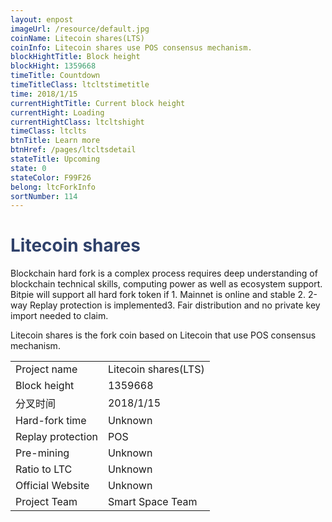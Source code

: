 ```yaml
---
layout: enpost
imageUrl: /resource/default.jpg
coinName: Litecoin shares(LTS)
coinInfo: Litecoin shares use POS consensus mechanism.
blockHightTitle: Block height
blockHight: 1359668
timeTitle: Countdown
timeTitleClass: ltcltstimetitle
time: 2018/1/15
currentHightTitle: Current block height
currentHight: Loading
currentHightClass: ltcltshight
timeClass: ltclts
btnTitle: Learn more
btnHref: /pages/ltcltsdetail
stateTitle: Upcoming
state: 0
stateColor: F99F26
belong: ltcForkInfo
sortNumber: 114
---
```

<h1 style="color: #2F416A">Litecoin shares</h1>
<p class="summarytxt">Blockchain hard fork is a complex process requires deep understanding of blockchain technical skills, computing power as well as ecosystem support. Bitpie will support all hard fork token if 1. Mainnet is online and stable 2. 2-way Replay protection is implemented3. Fair distribution and no private key import needed to claim.
</p>
<p>Litecoin shares is the fork coin based on Litecoin that use POS consensus mechanism.
</p>
<table class="center">
  <tbody>
    <tr>
        <td class="tablehalf">Project name</td>
        <td class="tablehalf">Litecoin shares(LTS)</td>
    </tr>
    <tr>
        <td>Block height</td>
        <td>1359668</td>
    </tr>
    <tr>
        <td>分叉时间</td>
        <td>2018/1/15</td>
    </tr>
    <tr>
        <td>Hard-fork time</td>
        <td>Unknown</td>
    </tr>
    <tr>
        <td>Replay protection</td>
        <td>POS</td>
    </tr>
    <tr>
        <td>Pre-mining</td>
        <td>Unknown</td>
    </tr>
    <tr>
        <td>Ratio to LTC</td>
        <td>Unknown</td>
    </tr>
    <tr>
        <td>Official Website</td>
        <td>Unknown</td>
    </tr>
    <tr>
        <td>Project Team</td>
        <td>Smart Space Team</td>
    </tr>
  </tbody>
</table>